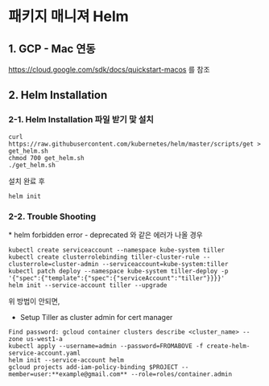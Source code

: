 <h1> 패키지 매니져 Helm</h1>

<h2>1. GCP - Mac 연동</h2>

<https://cloud.google.com/sdk/docs/quickstart-macos> 를 참조

<h2>2. Helm Installation</h2>
<h3>2-1. Helm Installation 파일 받기 맟 설치</h3>

```
curl https://raw.githubusercontent.com/kubernetes/helm/master/scripts/get > get_helm.sh
chmod 700 get_helm.sh
./get_helm.sh
```

설치 완료 후
```
helm init
```

<h3>2-2. Trouble Shooting </h3>
 * helm forbidden error - deprecated 와 같은 에러가 나올 경우
 
 ```
 kubectl create serviceaccount --namespace kube-system tiller
 kubectl create clusterrolebinding tiller-cluster-rule --clusterrole=cluster-admin --serviceaccount=kube-system:tiller
 kubectl patch deploy --namespace kube-system tiller-deploy -p '{"spec":{"template":{"spec":{"serviceAccount":"tiller"}}}}'      
 helm init --service-account tiller --upgrade
 ```
 
 위 방법이 안되면,
 * Setup Tiller as cluster admin for cert manager
 
 ```
 Find password: gcloud container clusters describe <cluster_name> --zone us-west1-a
 kubectl apply --username=admin --password=FROMABOVE -f create-helm-service-account.yaml
 helm init --service-account helm
 gcloud projects add-iam-policy-binding $PROJECT --member=user:**example@gmail.com** --role=roles/container.admin
 ```
